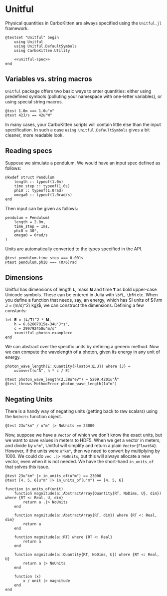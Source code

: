 # Unitful
Physical quantities in CarboKitten are always specified using the `Unitful.jl` framework.

``` {.julia file=test/Unitful.jl}
@testset "Unitful" begin
    using Unitful
    using Unitful.DefaultSymbols
    using CarboKitten.Utility

    <<unitful-spec>>
end
```

## Variables vs. string macros
`Unitful` package offers two basic ways to enter quantities: either using predefined symbols (polluting your namespace with one-letter variables), or using special string macros.

``` {.julia #unitful-spec}
@test 1.0m === 1.0u"m"
@test 42J/s == 42u"W"
```

In many cases, your CarboKitten scripts will contain little else than the input specification. In such a case `using Unitful.DefaultSymbols` gives a bit cleaner, more readable look.

## Reading specs
Suppose we simulate a pendulum. We would have an input spec defined as follows:

``` {.julia #unitful-spec}
@kwdef struct Pendulum
    length :: typeof(1.0m)
    time_step :: typeof(1.0s)
    phi0 :: typeof(1.0rad)
    omega0 :: typeof(1.0rad/s)
end
```

Then input can be given as follows:

``` {.julia #unitful-spec}
pendulum = Pendulum(
    length = 2.0m,
    time_step = 1ms,
    phi0 = 30°,
    omega0 = 0rad/s
)
```

Units are automatically converted to the types specified in the API.

``` {.julia #unitful-spec}
@test pendulum.time_step === 0.001s
@test pendulum.phi0 === (π/6)rad
```

## Dimensions
Unitful has dimensions of length `𝐋`, mass `𝐌` and time `𝐓` as bold upper-case Unicode symbols. These can be entered in Julia with `\bfL`, `\bfM` etc.
When you define a function that needs, say, an energy, which has SI units of ${\rm J = (m/s)^2\ kg}$, we can construct the dimensions. Defining a few constants:

``` {.julia #unitful-spec}
let 𝐄 = (𝐋/𝐓)^2 * 𝐌,
    h = 6.62607015e-34u"J*s",
    c = 299792458u"m/s"
    <<unitful-photon-example>>
end
```

We can abstract over the specific units by defining a generic method. Now we can compute the wavelength of a photon, given its energy in any unit of energy.

``` {.julia #unitful-photon-example}
photon_wave_length(E::Quantity{Float64,𝐄,J}) where {J} =
    uconvert(u"Å", h * c / E)

@test photon_wave_length(2.38u"eV") ≈ 5209.4201u"Å"
@test_throws MethodError photon_wave_length(1u"m")
```

## Negating Units
There is a handy way of negating units (getting back to raw scalars) using the `NoUnits` function object.

``` {.julia #unitful-spec}
@test 23u"km" / u"m" |> NoUnits == 23000
```

Now, suppose we have a `Vector` of which we don't know the exact units, but we want to save values in meters to HDF5. When we get a vector in meters, and divide by `u"m"`, Unitful will simplify and return a plain `Vector{Float64}`. However, if the units were `u"km"`, then we need to convert by multiplying by 1000. We could do `vec .|> NoUnits`, but this will always allocate a new vector, even when it is not needed. We have the short-hand `in_units_of` that solves this issue.

``` {.julia #unitful-spec}
@test 23u"km" |> in_units_of(u"m") == 23000
@test [4, 5, 6]u"m" |> in_units_of(u"m") == [4, 5, 6]
```

``` {.julia #utility}
function in_units_of(unit)
    function magnitude(a::AbstractArray{Quantity{RT, NoDims, U}, dim}) where {RT <: Real, U, dim}
        return a .|> NoUnits
    end

    function magnitude(a::AbstractArray{RT, dim}) where {RT <: Real, dim}
        return a
    end

    function magnitude(a::RT) where {RT <: Real}
        return a
    end

    function magnitude(a::Quantity{RT, NoDims, U}) where {RT <: Real, U}
        return a |> NoUnits
    end

    function (x)
        x / unit |> magnitude
    end
end
```
